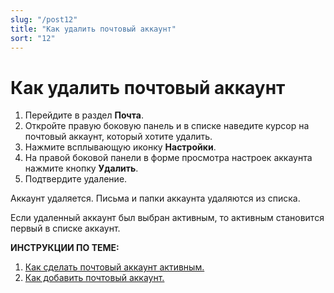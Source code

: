 ```yaml
---
slug: "/post12"
title: "Как удалить почтовый аккаунт"
sort: "12"
---
```

# Как удалить почтовый аккаунт
1. Перейдите в раздел **Почта**.  
2. Откройте правую боковую панель и в списке наведите курсор на почтовый аккаунт, который хотите удалить.  
3. Нажмите всплывающую иконку **Настройки**.
4. На правой боковой панели в форме просмотра настроек аккаунта нажмите кнопку **Удалить**.  
5. Подтвердите удаление.

Аккаунт удаляется. Письма и папки аккаунта удаляются из списка.

Если удаленный аккаунт был выбран активным, то активным становится первый в списке аккаунт.  

**ИНСТРУКЦИИ ПО ТЕМЕ:**  
1. [Как сделать почтовый аккаунт активным.](https://docs.cryptoarm.ru/07-v3.2.9/003-mail/14-select-account)  
2.  [Как добавить почтовый аккаунт.](https://docs.cryptoarm.ru/07-v3.2.9/003-mail/02-add-account)  